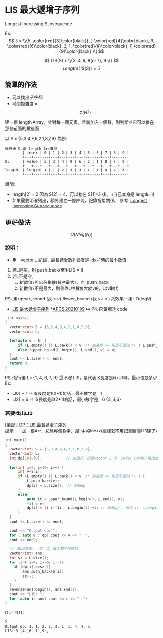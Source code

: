 # LIS 最大遞增子序列

Longest Increasing Subsequence

Ex:
$$ S = \\{5, \color{red}{3}\color{black}{, } \color{red}{4}\color{black}, 9, \color{red}{6}\color{black}, 2, 1, \color{red}{8}\color{black}, 7, \color{red}{9}\color{black} \\} $$

$$ LIS(S) = \\{3. 4. 6, 8(or 7), 9 \\} $$
$$ Length(LIS(S)) = 5 $$

## 簡單的作法
* 可以找出*子序列*:
* 時間複雜度 = $$O(N^2)$$

建一個 length Array，針對每一個元素，若新加入一個數，則判斷並它可以接在那些前面的數後面

以 S = {5,3,4,9,6,2,1,8,7,9} 為例:
```
執行後 S 與 length Arr情況
        | index | 0 | 1 | 2 | 3 | 4 | 5 | 6 | 7 | 8 | 9 |
        +---+---+---+---+---+---+---+---+---+---+---+---+
S:      | value | 5 | 3 | 4 | 9 | 6 | 2 | 1 | 8 | 7 | 9 |
        +---+---+---+---+---+---+---+---+---+---+---+---+
length: | length| 1 | 1 | 2 | 3 | 3 | 1 | 1 | 4 | 4 | 5 |
        +---+---+---+---+---+---+---+---+---+---+---+---+
```
說明:  
 * length[2] = 2 因為 S[2] = 4，可以接在 S[1]=3 後。 (自己本身是 length=1)
 * 如果需要明確列出，額外建立一條陣列，記錄銜接關係。
參考: [Longest Increasing Subsequence](http://web.ntnu.edu.tw/~algo/Subsequence.html)


## 更好做法
$$O(N log(N)) $$

### 說明：
* 用　vector L 紀錄，最長遞增數列長度是 idx+1時的最小數值:
 1. 若L是空，則 push_back(至少LIS = 1)
 2. 若L不是空，
    1. 新數值v可以往後接(數字最大)， 則 push_back
    2. 新數值v不是最大，則修改L中數值大於v的，以v取代

PS: 用 upper_bound (找 > v) /lower_bound (找 >= v ) 找效果一樣 : O(logN)

* [LIS 最大遞增子序列](https://bear-1111.medium.com/longest-increasing-subsequence-lis-dp-1211fc7933f6)
*[APCS 20210109](https://hackmd.io/@gtcoding/BJwy6bPCP) 中 P4. 飛黃騰達 code

```c++
 int main()
{
  vector<int> S = {5,3,4,9,6,2,1,8,7,9};
  vector<int> L;
  
  for(auto v : S) {
      if (L.empty() || L.back() < v  /* 如果用 <= 則是不遞減 */ ) L.push_back(v);
      else *upper_bound(L.begin(), L.end(), v) = v;
  }
  cout << L.size() << endl;
  return 0;
}
```
PS :執行後 L= {1, 4, 6, 7, 9} 這*不是* LIS，是代表IS長度是idx+1時，最小值是多少
Ex: 
* L[0] = 1 => IS長度是1(0+1)的話，最小數字是　1
* L[2] = 6 => IS長度是3(2+1)的話，最小數字是　6 {3, 4,6}


### 若要找出LIS
[[筆記】DP：LIS 最長遞增子序列](https://yuihuang.com/dp-lis/)  
提示：　加一個Arr，紀錄每個數字，是L中的index(這樣就不用記錄整個LIS鍊了)
```c++
int main()
{
  vector<int> S = {5,3,4,9,6,2,1,8,7,9};
  vector<int> L;
  int dp[10]={0};           // 加這行，紀錄vector L 的　index (參考DP輸出結果)
  
  for(int i=0; i<10; i++) {
      int v=S[i];
      if (L.empty() || L.back() < v  /* 如果用 <= 則是不遞減 */ ) {
          L.push_back(v);
          dp[i] = L.size();　// 紀錄dp
      }
      else{
          auto it = upper_bound(L.begin(), L.end(), v);
          *it = v;
          dp[i] = (int)(it - L.begin()) +1; // 紀錄dp : 透過 it- L.begin() +　1　找出
      }
  }
  cout << L.size() << endl;
  
  cout << "Output dp: ";　　
  for ( auto v : dp) cout << v << ", "; 　
  cout << endl;
 
  //　輸出答案：　從　dp 最大數字往前找，
  vector<int> ans;
  int sz = L.size();
  for (int i=9; i>=0; i--){
    if (dp[i] ==sz ){
        ans.push_back(S[i]);
        sz--;
    }
  }
  reverse(ans.begin(), ans.end());
  cout << "LIS: ";
  for (auto i: ans) cout << i << " ,";
}
```
OUTPUT:
```
5
Output dp: 1, 1, 2, 3, 3, 1, 1, 4, 4, 5, 　
LIS: 3 ,4 ,6 ,7 ,9 , 
```